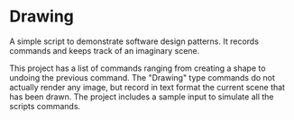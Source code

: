 # Drawing
A simple script to demonstrate software design patterns. It records commands and keeps track of an imaginary scene.

This project has a list of commands ranging from creating a shape to undoing the previous command. The "Drawing" type commands do not actually render any image, but record in text format the current scene that has been drawn. The project includes a sample input to simulate all the scripts commands.
